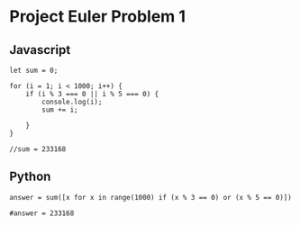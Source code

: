 # Project Euler Problem 1

## Javascript
```
let sum = 0;

for (i = 1; i < 1000; i++) {
    if (i % 3 === 0 || i % 5 === 0) {
        console.log(i);
        sum += i;

    }
}

//sum = 233168

```

## Python

```
answer = sum([x for x in range(1000) if (x % 3 == 0) or (x % 5 == 0)])

#answer = 233168

```